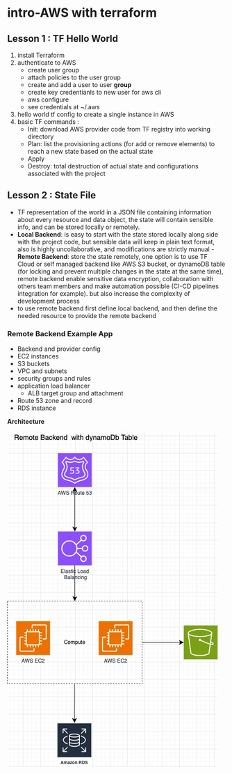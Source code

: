 # intro-AWS with terraform

## Lesson 1 : TF Hello World

1. install Terraform
2. authenticate to AWS
   - create user group
   - attach policies to the user group
   - create and add a user to user **group**
   - create key credentianls to new user for aws cli
   - aws configure
   - see credentials at ~/.aws
3. hello world tf config to create a single instance in AWS
4. basic TF commands :
   - Init: download AWS provider code from TF registry into working directory
   - Plan: list the provisioning actions (for add or remove elements) to reach a new state based on the actual state
   - Apply
   - Destroy: total destruction of actual state and configurations associated with the project

## Lesson 2 : State File

- TF representation of the world in a JSON file containing information about every resource and data object,
  the state will contain sensible info, and can be stored locally or remotely.
- **Local Backend**: is easy to start with the state stored locally along side with the project code, but sensible data will keep in plain text format, also is highly uncollaborative, and modifications are strictly manual -**Remote Backend**: store the state remotely, one option is to use TF Cloud or self managed backend like AWS S3 bucket, or dynamoDB table (for locking and prevent multiple changes in the state at the same time), remote backend enable sensitive data encryption, collaboration with others team members and make automation possible (CI-CD pipelines integration for example). but also increase the complexity of development process
- to use remote backend first define local backend, and then define the needed resource to provide the remote backend

### Remote Backend Example App

- Backend and provider config
- EC2 instances
- S3 buckets
- VPC and subnets
- security groups and rules
- application load balancer
  - ALB target group and attachment
- Route 53 zone and record
- RDS instance

**Architecture**

![Image](./lesson-02/terraformIntro.jpg)
